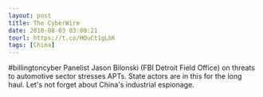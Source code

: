 ```yaml
---
layout: post
title: The CyberWire
date: 2018-08-03 03:00:21
tourl: https://t.co/HQuCt1gLbK
tags: [China]
---
```

#billingtoncyber Panelist Jason Bilonski (FBI Detroit Field Office) on threats to automotive sector stresses APTs. State actors are in this for the long haul. Let's not forget about China's industrial espionage.